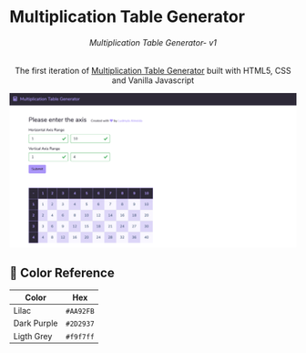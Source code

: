 # Multiplication Table Generator

<h6 align="center">
  Multiplication Table Generator- v1
</h6>
<p align="center">
  The first iteration of <a href="https://ludmylaalmeida.github.io/multiplicationTable/index.html" target="_blank">Multiplication Table Generator</a> built with HTML5, CSS and Vanilla Javascript
</p>

![demo](https://github.com/ludmylaalmeida/multiplicationTable/blob/master/image.png?raw=true)

## 🎨 Color Reference

| Color          | Hex                                                                |
| -------------- | ------------------------------------------------------------------ |
| Lilac          | `#AA92FB` |
| Dark Purple    | `#2D2937` |
| Ligth Grey     | `#f9f7ff` |
